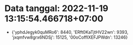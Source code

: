 # Data tanggal: 2022-11-19 13:15:54.466718+07:00

* {'yphdJegyk0quMRo6': 8440, 'ERft0KaTjtHV22wn': 9393, 'jxqmfvw8grx6NDSj': 15125, '00oCoffIXEFJPWdn': 13246}

